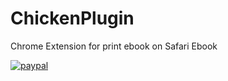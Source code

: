# ChickenPlugin
Chrome Extension for print ebook on Safari Ebook

[![paypal](https://www.paypalobjects.com/en_US/i/btn/btn_donateCC_LG.gif)](https://paypal.me/doankhoi)

